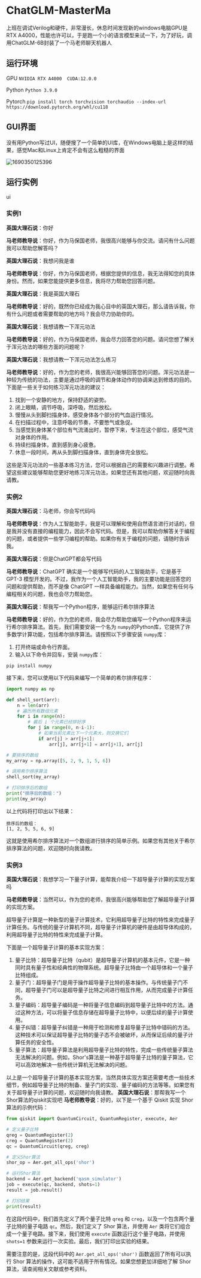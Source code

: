 # ChatGLM-MasterMa

上班在调试Verilog和硬件，非常漫长，休息时间发现新的windows电脑GPU是RTX A4000，性能也许可以，于是跑一个小的语言模型来试一下，为了好玩，调用ChatGLM-6B封装了一个马老师聊天机器人

## 运行环境

GPU	 `NVIDIA RTX A4000  CUDA:12.0.0`

Python	 `Python 3.9.0`

Pytorch	 `pip install torch torchvision torchaudio --index-url https://download.pytorch.org/whl/cu118`

## GUI界面

没有用Python写过UI，随便搜了一个简单的UI库，在Windows电脑上是这样的结果，感觉Mac和Linux上肯定不会有这么粗糙的界面

![1690350125396](image/README/ui.png)

## 运行实例
ui
### 实例1

**英国大理石说**：你好


**马老师教导说**：你好，作为马保国老师，我很高兴能够与你交流。请问有什么问题我可以帮助您解答吗？


**英国大理石说**：我想问我是谁


**马老师教导说**：你好，作为马保国老师，根据您提供的信息，我无法得知您的具体身份。然而，如果您能提供更多信息，我将尽力帮助您回答问题。


**英国大理石说**：我是英国大理石


**马老师教导说**：好的，既然你已经成为我心目中的英国大理石，那么请告诉我，你有什么问题或者需要帮助的地方吗？我会尽力协助你的。


**英国大理石说**：我想请教一下浑元功法


**马老师教导说**：好的，作为马保国老师，我会尽力回答您的问题。请问您想了解关于浑元功法的哪些方面的问题呢？


**英国大理石说**：我想请教一下浑元功法怎么练习


**马老师教导说**：好的，作为您的老师，我很高兴能够回答您的问题。浑元功法是一种较为传统的功法，主要是通过呼吸的调节和身体动作的协调来达到修炼的目的。下面是一些关于如何练习浑元功法的建议：


1. 找到一个安静的地方，保持舒适的姿势。
2. 闭上眼睛，调节呼吸，深呼吸，然后放松。
3. 慢慢从头到脚扫描身体，感受身体各个部分的气血运行情况。
4. 在扫描过程中，注意呼吸的节奏，不要憋气或急促。
5. 当感觉到身体某个部位有气流涌出时，暂停下来，专注在这个部位，感受气流对身体的作用。
6. 持续扫描身体，直到感到身心疲惫。
7. 休息一段时间，再从头到脚扫描身体，直到身体完全放松。

这些是浑元功法的一些基本练习方法，您可以根据自己的需要和兴趣进行调整。希望这些建议能够帮助您更好地练习浑元功法，如果您还有其他问题，欢迎随时向我请教。

### 实例2

**英国大理石说**：马老师，你会写代码吗


**马老师教导说**：作为人工智能助手，我是可以理解和使用自然语言进行对话的，但是我并没有直接的编程能力，因此不会写代码。但是，我可以帮助你解答关于编程的问题，或者提供一些学习编程的帮助。如果你有关于编程的问题，请随时告诉我。


**英国大理石说**：但是ChatGPT都会写代码


**马老师教导说**：ChatGPT 确实是一个能够写代码的人工智能助手，它是基于 GPT-3 模型开发的。不过，我作为一个人工智能助手，我的主要功能是回答您的问题和提供帮助，而不是像 ChatGPT 一样具备编程能力。当然，如果您有任何与编程相关的问题，我也会尽力帮助您。


**英国大理石说**：帮我写一个Python程序，能够运行希尔排序算法


**马老师教导说**：好的，作为您的老师，我会尽力帮助您编写一个Python程序来运行希尔排序算法。首先，我们需要安装一个名为 `numpy`的Python库，它提供了许多数学计算功能，包括希尔排序算法。请按照以下步骤安装 `numpy`库：

1. 打开终端或命令行界面。
2. 输入以下命令并回车，安装 `numpy`库：

```
pip install numpy
```

接下来，您可以使用以下代码来编写一个简单的希尔排序程序：

```python
import numpy as np

def shell_sort(arr):
    n = len(arr)
    # 遍历所有数组元素
    for i in range(n):
        # 最后 i 个元素已经排好序
        for j in range(0, n-i-1):
            # 如果当前元素比下一个元素大，则交换它们
            if arr[j] > arr[j+1]:
                arr[j], arr[j+1] = arr[j+1], arr[j]

# 要排序的数组
my_array = np.array([5, 2, 9, 1, 5, 6])

# 调用希尔排序算法
shell_sort(my_array)

# 打印排序后的数组
print("排序后的数组：")
print(my_array)
```

以上代码将打印出以下结果：

```
排序后的数组：
[1, 2, 5, 5, 6, 9]
```

这就是使用希尔排序算法对一个数组进行排序的简单示例。如果您有其他关于希尔排序算法的问题，欢迎随时向我请教。

### 实例3

**英国大理石说**：我想学习一下量子计算，能帮我介绍一下超导量子计算的实现方案吗

**马老师教导说**：当然可以，作为您的老师，我很高兴能够帮助您了解超导量子计算的实现方案。

超导量子计算是一种新型的量子计算技术，它利用超导量子比特的特性来完成量子计算任务。与传统的量子计算机不同，超导量子计算机的硬件是由超导体构成的，利用超导量子比特的特性来完成量子计算。

下面是一个超导量子计算的基本实现方案：

1. 量子比特：超导量子比特（qubit）是超导量子计算机的基本元件，它是一种同时具有量子性和经典性的物理系统。超导量子比特由一个超导体和一个量子比特组成。
2. 量子门：超导量子门是用于操作超导量子比特的基本操作。与传统量子门不同，超导量子门可以是超导量子比特之间进行相互作用，从而完成量子计算任务。
3. 量子编码：超导量子编码是一种将量子信息编码到超导量子比特中的方法。通过这种方法，可以将量子信息存储在超导量子比特中，以便后续的量子计算使用。
4. 量子纠错：超导量子纠错是一种用于检测和修复超导量子比特中错码的方法。这种技术可以保证超导量子比特的量子态不会被破坏，从而保证后续的量子计算任务的安全性。
5. 量子算法：超导量子算法是利用超导量子比特的特性，完成一些传统量子算法无法解决的问题。例如，Shor's算法是一种基于超导量子比特的量子算法，它可以高效地解决一些传统计算机无法解决的问题。

以上是一个超导量子计算的基本实现方案，当然具体实现方案还需要考虑一些技术细节，例如超导量子比特的制备、量子门的实现、量子编码的方法等等。如果您有关于超导量子计算的问题，欢迎随时向我请教。
**英国大理石说**：那帮我写一个Shor算法的qiskit实现吧
**马老师教导说**：好的，以下是一个基于 Qiskit 实现 Shor 算法的示例代码：

```python
from qiskit import QuantumCircuit, QuantumRegister, execute, Aer

# 定义量子比特
qreg = QuantumRegister(2)
creg = QuantumRegister(2)
qc = QuantumCircuit(qreg, creg)

# 定义Shor算法
shor_op = Aer.get_all_ops('shor')

# 运行Shor算法
backend = Aer.get_backend('qasm_simulator')
job = execute(qc, backend, shots=1)
result = job.result()

# 打印结果
print(result)
```

在这段代码中，我们首先定义了两个量子比特 `qreg` 和 `creg`，以及一个包含两个量子比特的量子电路 `qc`。然后，我们定义了 Shor 算法，并使用 `Aer` 类将它们组合成一个量子电路。接下来，我们使用 `execute` 函数运行这个量子电路，并使用 ` shots=1` 参数来运行一次实验。最后，我们打印出实验的结果。

需要注意的是，这段代码中的 `Aer.get_all_ops('shor')` 函数返回了所有可以执行 Shor 算法的操作，这可能不适用于所有情况。如果您想更加详细地了解 Shor 算法，请查阅相关文献或参考资料。
